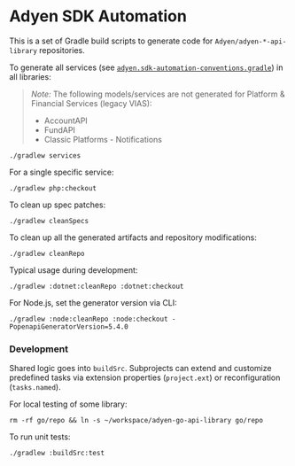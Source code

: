 # Adyen SDK Automation

This is a set of Gradle build scripts to generate code for `Adyen/adyen-*-api-library` repositories. 

To generate all services (see [`adyen.sdk-automation-conventions.gradle`](/buildSrc/src/main/groovy/adyen.sdk-automation-conventions.gradle)) in all libraries:

> *Note:* The following models/services are not generated for Platform & Financial Services (legacy VIAS):
> * AccountAPI
> * FundAPI
> * Classic Platforms - Notifications

```
./gradlew services
```



For a single specific service:

```
./gradlew php:checkout
```

To clean up spec patches:

```
./gradlew cleanSpecs
```

To clean up all the generated artifacts and repository modifications:

```
./gradlew cleanRepo
```

Typical usage during development:

```
./gradlew :dotnet:cleanRepo :dotnet:checkout
```

For Node.js, set the generator version via CLI:

```
./gradlew :node:cleanRepo :node:checkout -PopenapiGeneratorVersion=5.4.0
```

### Development

Shared logic goes into `buildSrc`. Subprojects can extend and customize predefined tasks via extension
properties (`project.ext`) or reconfiguration (`tasks.named`).

For local testing of some library:

```shell
rm -rf go/repo && ln -s ~/workspace/adyen-go-api-library go/repo
```

To run unit tests:

```
./gradlew :buildSrc:test
```
